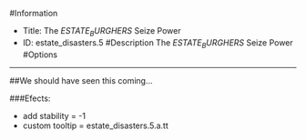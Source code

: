 #Information
 - Title: The $ESTATE_BURGHERS$ Seize Power
 - ID: estate_disasters.5
#Description
The $ESTATE_BURGHERS$ Seize Power
#Options

___
##We should have seen this coming...

###Efects:<ul><li>add stability = -1</li><li>custom tooltip = estate_disasters.5.a.tt</li></ul>
